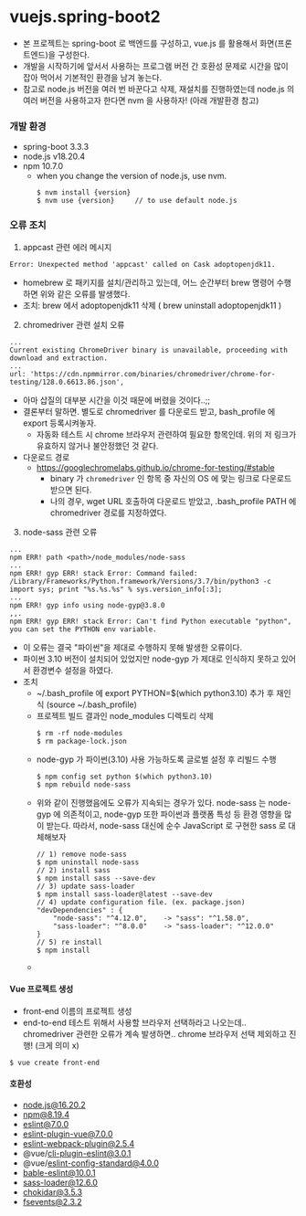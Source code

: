 # vuejs.spring-boot2
- 본 프로젝트는 spring-boot 로 백엔드를 구성하고, vue.js 를 활용해서 화면(프론트엔드)을 구성한다.
- 개발을 시작하기에 앞서서 사용하는 프로그램 버전 간 호환성 문제로 시간을 많이 잡아 먹어서 기본적인 환경을 남겨 놓는다.
- 참고로 node.js 버전을 여러 번 바꾼다고 삭제, 재설치를 진행하였는데 node.js 의 여러 버전을 사용하고자 한다면 nvm 을 사용하자! (아래 개발환경 참고)

### 개발 환경
- spring-boot 3.3.3
- node.js v18.20.4
- npm 10.7.0
  - when you change the version of node.js, use nvm.
    ```
    $ nvm install {version}
    $ nvm use {version}     // to use default node.js
    ```

### 오류 조치
1. appcast 관련 에러 메시지
```
Error: Unexpected method 'appcast' called on Cask adoptopenjdk11.
```
- homebrew 로 패키지를 설치/관리하고 있는데, 어느 순간부터 brew 명령어 수행하면 위와 같은 오류를 발생했다.
- 조치: brew 에서 adoptopenjdk11 삭제 ( brew uninstall adoptopenjdk11 )

2. chromedriver 관련 설치 오류
```
...
Current existing ChromeDriver binary is unavailable, proceeding with download and extraction.
...
url: 'https://cdn.npmmirror.com/binaries/chromedriver/chrome-for-testing/128.0.6613.86.json',
```
- 아마 삽질의 대부분 시간을 이것 때문에 버렸을 것이다..;;
- 결론부터 말하면. 별도로 chromedriver 를 다운로드 받고, bash_profile 에 export 등록시켜놓자.
  - 자동화 테스트 시 chrome 브라우저 관련하여 필요한 항목인데. 위의 저 링크가 유효하지 않거나 불안정했던 것 같다.
- 다운로드 경로
  - https://googlechromelabs.github.io/chrome-for-testing/#stable
    - binary 가 ``chromedriver`` 인 항목 중 자신의 OS 에 맞는 링크로 다운로드 받으면 된다.
    - 나의 경우, wget URL 호출하여 다운로드 받았고, .bash_profile PATH 에 chromedriver 경로를 지정하였다.

3. node-sass 관련 오류
```
...
npm ERR! path <path>/node_modules/node-sass
...
npm ERR! gyp ERR! stack Error: Command failed: /Library/Frameworks/Python.framework/Versions/3.7/bin/python3 -c import sys; print "%s.%s.%s" % sys.version_info[:3];
...
npm ERR! gyp info using node-gyp@3.8.0
,,.
npm ERR! gyp ERR! stack Error: Can't find Python executable "python", you can set the PYTHON env variable.
```
- 이 오류는 결국 "파이썬"을 제대로 수행하지 못해 발생한 오류이다.
- 파이썬 3.10 버전이 설치되어 있었지만 node-gyp 가 제대로 인식하지 못하고 있어서 환경변수 설정을 하였다.
- 조치
  - ~/.bash_profile 에 export PYTHON=$(which python3.10) 추가 후 재인식 (source ~/.bash_profile)
  - 프로젝트 빌드 결과인 node_modules 디렉토리 삭제
    ```
    $ rm -rf node-modules
    $ rm package-lock.json
    ```
  - node-gyp 가 파이썬(3.10) 사용 가능하도록 글로벌 설정 후 리빌드 수행
    ```
    $ npm config set python $(which python3.10)
    $ npm rebuild node-sass
    ```
  - 위와 같이 진행했음에도 오류가 지속되는 경우가 있다. 
    node-sass 는 node-gyp 에 의존적이고, node-gyp 또한 파이썬과 플랫폼 특성 등 환경 영향을 많이 받는다.
    따라서, node-sass 대신에 순수 JavaScript 로 구현한 sass 로 대체해보자
    ```
    // 1) remove node-sass
    $ npm uninstall node-sass
    // 2) install sass
    $ npm install sass --save-dev
    // 3) update sass-loader
    $ npm install sass-loader@latest --save-dev
    // 4) update configuration file. (ex. package.json)
    "devDependencies" : {
        "node-sass": "^4.12.0",    -> "sass": "^1.58.0",
        "sass-loader": "^8.0.0"    -> "sass-loader": "^12.0.0"
    }
    // 5) re install
    $ npm install 
    ```
  - 

#### Vue 프로젝트 생성
- front-end 이름의 프로젝트 생성
- end-to-end 테스트 위해서 사용할 브라우저 선택하라고 나오는데.. chromedriver 관련한 오류가 계속 발생하면.. chrome 브라우저 선택 제외하고 진행! (크게 의미 x)
```
$ vue create front-end
```

#### 호환성
- node.js@16.20.2
- npm@8.19.4
- eslint@7.0.0
- eslint-plugin-vue@7.0.0
- eslint-webpack-plugin@2.5.4
- @vue/cli-plugin-eslint@3.0.1
- @vue/eslint-config-standard@4.0.0
- bable-eslint@10.0.1
- sass-loader@12.6.0
- chokidar@3.5.3
- fsevents@2.3.2
